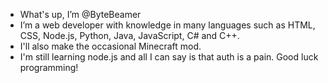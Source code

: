- What's up, I’m @ByteBeamer
- I’m a web developer with knowledge in many languages such as HTML, CSS, Node.js, Python, Java, JavaScript, C# and C++.
- I'll also make the occasional Minecraft mod.
- I'm still learning node.js and all I can say is that auth is a pain.
Good luck programming!
<!---
ByteBeamer/ByteBeamer is a ✨ special ✨ repository because its `README.md` (this file) appears on your GitHub profile.
You can click the Preview link to take a look at your changes.
--->
